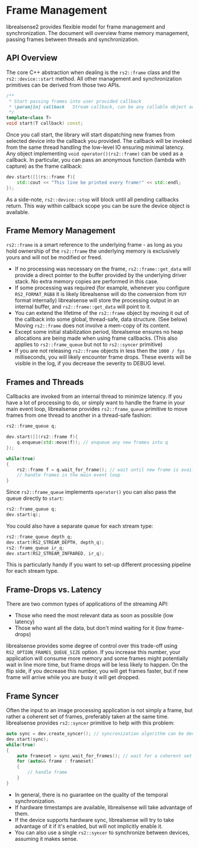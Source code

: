 # Frame Management

librealsense2 provides flexible model for frame management and synchronization. The document will overview frame memory management, passing frames between threads and synchronization. 

## API Overview

The core C++ abstraction when dealing is the `rs2::frame` class and the `rs2::device::start` method. All other management and synchronization primitives can be derived from those two APIs. 
```cpp
/**
 * Start passing frames into user provided callback
 * \param[in] callback   Stream callback, can be any callable object accepting rs2::frame
 */
template<class T>
void start(T callback) const;
```
Once you call start, the library will start dispatching new frames from selected device into the callback you provided. 
The callback will be invoked from the same thread handling the low-level IO ensuring minimal latency. Any object implementing `void operator()(rs2::frame)` can be used as a callback. In particular, you can pass an anonymous function (lambda with capture) as the frame callback:
```cpp
dev.start([](rs::frame f){
    std::cout << "This line be printed every frame!" << std::endl; 
}); 
```
As a side-note, `rs2::device::stop` will block until all pending callbacks return. This way within callback scope you can be sure the device object is available. 

## Frame Memory Management

`rs2::frame` is a smart reference to the underlying frame - as long as you hold ownership of the `rs2::frame` the underlying memory is exclusively yours and will not be modified or freed. 
* If no processing was necessary on the frame, `rs2::frame::get_data` will provide a direct pointer to the buffer provided by the underlying driver stack. No extra memory copies are performed in this case. 
* If some processing was required (for example, whenever you configure `RS2_FORMAT_RGB8` it is likely librealsense will do the conversion from `YUY` format internally) librealsense will store the processing output in an internal buffer, and `rs2::frame::get_data` will point to it. 
* You can extend the lifetime of the `rs2::frame` object by moving it out of the callback into some global, thread-safe, data structure. (See below) Moving `rs2::frame` does not involve a mem-copy of its content. 
* Except some initial stabilization period, librealsense ensures no heap allocations are being made when using frame callbacks. (This also applies to `rs2::frame_queue` but not to `rs2::syncer` primitive)
* If you are not releasing `rs2::frame` objects in less then the `1000 / fps` milliseconds, you will likely encounter frame drops. These events will be visible in the log, if you decrease the severity to DEBUG level. 

## Frames and Threads

Callbacks are invoked from an internal thread to minimize latency. If you have a lot of processing to do, or simply want to handle the frame in your main event loop, librealsense provides `rs2::frame_queue` primitive to move frames from one thread to another in a thread-safe fashion:
```cpp
rs2::frame_queue q;

dev.start([](rs2::frame f){
    q.enqueue(std::move(f)); // enqueue any new frames into q
});

while(true)
{
    rs2::frame f = q.wait_for_frame(); // wait until new frame is available and dequeue it
    // handle frames in the main event loop
}
```
Since `rs2::frame_queue` implements `operator()` you can also pass the queue directly to `start`:
```cpp
rs2::frame_queue q;
dev.start(q);
```
You could also have a separate queue for each stream type:
```cpp
rs2::frame_queue depth_q;
dev.start(RS2_STREAM_DEPTH, depth_q);
rs2::frame_queue ir_q;
dev.start(RS2_STREAM_INFRARED, ir_q);
```
This is particularly handy if you want to set-up different processing pipeline for each stream type. 

## Frame-Drops vs. Latency

There are two common types of applications of the streaming API:
* Those who need the most relevant data as soon as possible (low latency) 
* Those who want all the data, but don't mind waiting for it (low frame-drops)

librealsense provides some degree of control over this trade-off using `RS2_OPTION_FRAMES_QUEUE_SIZE` option. If you increase this number, your application will consume more memory and some frames might potentially wait in line more time, but frame drops will be less likely to happen. On the flip side, if you decrease this number, you will get frames faster, but if new frame will arrive while you are busy it will get dropped. 

## Frame Syncer

Often the input to an image processing application is not simply a frame, but rather a coherent set of frames, preferably taken at the same time. librealsense provides `rs2::syncer` primitive to help with this problem:
```cpp
auto sync = dev.create_syncer(); // syncronization algorithm can be device specific
dev.start(sync);
while(true)
{
    auto frameset = sync.wait_for_frames(); // wait for a coherent set of frames
    for (auto&& frame : frameset)
    {
        // handle frame
    }
}
```
* In general, there is no guarantee on the quality of the temporal synchronization. 
* If hardware timestamps are available, librealsense will take advantage of them.
* If the device supports hardware sync, librealsense will try to take advantage of it if it's enabled, but will not implicitly enable it. 
* You can also use a single `rs2::syncer` to synchronize between devices, assuming it makes sense. 




